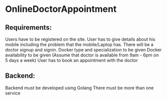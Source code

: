 # OnlineDoctorAppointment

## Requirements:
Users have to be registered on the site.
User has to give details about his mobile including the problem that the mobile/Laptop has.
There will be a doctor signup and signin.
Docker type and specialization to be given
Docker availability to be given (Assume that doctor is available from 9am - 6pm on 5 days a week)
User has to book an appointment with the doctor

## Backend:  
Backend must be developed using Golang
There must be more than one service
